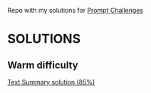 Repo with my solutions for [Prompt Challenges](https://prompt.lites.dev/en/)

# SOLUTIONS

## Warm difficulty

[Text Summary solution (85%)](https://github.com/mikaeltorni/prompt_challenges_solutions/blob/master/warm_difficulty/text_summary.md)
